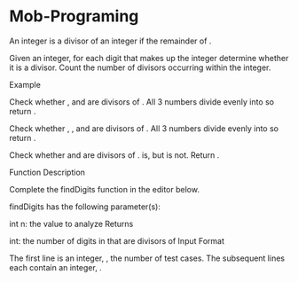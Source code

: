 # Mob-Programing

An integer  is a divisor of an integer  if the remainder of .

Given an integer, for each digit that makes up the integer determine whether it is a divisor. Count the number of divisors occurring within the integer.

Example

Check whether ,  and  are divisors of . All 3 numbers divide evenly into  so return .


Check whether , , and  are divisors of . All 3 numbers divide evenly into  so return .


Check whether  and  are divisors of .  is, but  is not. Return .

Function Description

Complete the findDigits function in the editor below.

findDigits has the following parameter(s):

int n: the value to analyze
Returns

int: the number of digits in  that are divisors of 
Input Format

The first line is an integer, , the number of test cases.
The  subsequent lines each contain an integer, .
